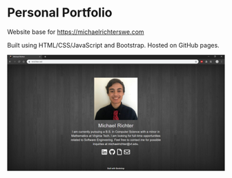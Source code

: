 # Personal Portfolio
Website base for https://michaelrichterswe.com

Built using HTML/CSS/JavaScript and Bootstrap. Hosted on GitHub pages.

![website preview](images/website.png)
